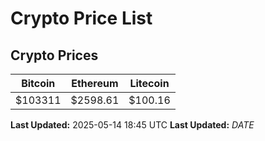 # Crypto Price List

## Crypto Prices
| Bitcoin | Ethereum | Litecoin |
| ------- | -------- | -------- |
| $103311 | $2598.61 | $100.16 |
**Last Updated:** 2025-05-14 18:45 UTC
**Last Updated:** $DATE$
